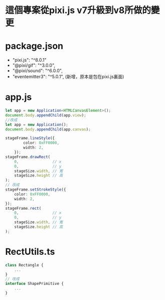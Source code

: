 # 這個專案從pixi.js v7升級到v8所做的變更

# package.json

- "pixi.js": "^8.0.1"
- "@pixi/gif": "^3.0.0",
- "@pixi/sound": "^6.0.0",
- "eventemitter3": "^5.0.1", (新增，原本是包在pixi.js裏面)

# app.js

```typescript
let app = new Application<HTMLCanvasElement>();
document.body.appendChild(app.view);
//改成
let app = new Application();
document.body.appendChild(app.canvas);
```
```typescript
stageFrame.lineStyle({
        color: 0xFF0000,
        width: 2,
    });
stageFrame.drawRect(
    0,               // x
    0,               // y
    stageSize.width, // 寬
    stageSize.height // 高
);
// 改成
stageFrame.setStrokeStyle({
    color: 0xFF0000,
    width: 2,
});
stageFrame.rect(
    0,               // x
    0,               // y
    stageSize.width, // 寬
    stageSize.height // 高
);
```

# RectUtils.ts

```typescript
class Rectangle {
    ...
}
// 改成
interface ShapePrimitive {
    ...
}
```